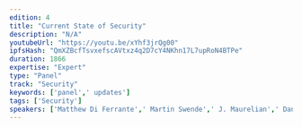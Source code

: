 ```yaml
---
edition: 4
title: "Current State of Security"
description: "N/A"
youtubeUrl: "https://youtu.be/xYhf3jrQg00"
ipfsHash: "QmXZBcfTsvxefscAVtxz4q2D7cY4NKhn17L7upRoN4BTPe"
duration: 1866
expertise: "Expert"
type: "Panel"
track: "Security"
keywords: ['panel',' updates']
tags: ['Security']
speakers: ['Matthew Di Ferrante',' Martin Swende',' J. Maurelian',' Dan Guido',' Phil Daian',' Kevin Seagraves']
---
```

